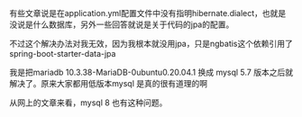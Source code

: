 有些文章说是在application.yml配置文件中没有指明hibernate.dialect，也就是没说是什么数据库，另外一些回答就说是关于代码的jpa的配置。

不过这个解决办法对我无效，因为我根本就没用jpa，只是ngbatis这个依赖引用了spring-boot-starter-data-jpa

我是把mariadb 10.3.38-MariaDB-0ubuntu0.20.04.1 换成 mysql 5.7 版本之后就解决了。原来大家都用低版本mysql 是真的很有道理的啊

从网上的文章来看，mysql 8 也有这种问题。
